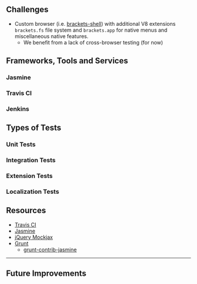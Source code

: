 ## Challenges

* Custom browser (i.e. [brackets-shell](https://github.com/adobe/brackets-shell)) with additional V8 extensions `brackets.fs` file system and `brackets.app` for native menus and miscellaneous native features.
    * We benefit from a lack of cross-browser testing (for now)

## Frameworks, Tools and Services

### Jasmine

### Travis CI

### Jenkins

## Types of Tests

### Unit Tests
### Integration Tests
### Extension Tests
### Localization Tests

## Resources

* [Travis CI](http://about.travis-ci.org/)
* [Jasmine](http://pivotal.github.io/jasmine/)
* [jQuery Mockjax](https://github.com/appendto/jquery-mockjax)
* [Grunt](http://gruntjs.com/)
    * [grunt-contrib-jasmine](https://github.com/gruntjs/grunt-contrib-jasmine)

----

## Future Improvements